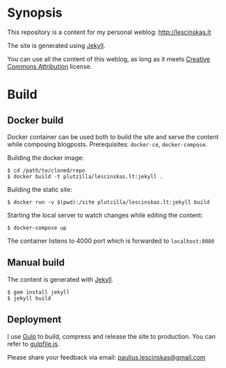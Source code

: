 # Synopsis

This repository is a content for my personal weblog: http://lescinskas.lt

The site is generated using [Jekyll](http://jekyllrb.com).

You can use all the content of this weblog, as long as it meets [Creative Commons Attribution](https://creativecommons.org/licenses/by/4.0/) license.

# Build

## Docker build

Docker container can be used both to build the site and serve the content while composing blogposts.
Prerequisites: `docker-ce`, `docker-compose`.

Building the docker image:
```
$ cd /path/to/cloned/repo
$ docker build -t plutzilla/lescinskas.lt:jekyll .
```

Building the static site:
```
$ docker run -v $(pwd):/site plutzilla/lescinskas.lt:jekyll build
```

Starting the local server to watch changes while editing the content:
```
$ docker-compose up
```
The container listens to 4000 port which is forwarded to `localhost:8080`

## Manual build 

The content is generated with [Jekyll](http://jekyllrb.com). 
```
$ gem install jekyll
$ jekyll build
```

## Deployment

I use [Gulp](http://gulpjs.com/) to build, compress and release the site to production. You can refer to [gulpfile.js](gulpfile.js).

Please share your feedback via email: paulius.lescinskas@gmail.com
